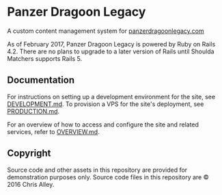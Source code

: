 Panzer Dragoon Legacy
=====================

A custom content management system for
[panzerdragoonlegacy.com](http://www.panzerdragoonlegacy.com)

As of February 2017, Panzer Dragoon Legacy is powered by Ruby on Rails 4.2.
There are no plans to upgrade to a later version of Rails until Shoulda
Matchers supports Rails 5.

Documentation
-------------

For instructions on setting up a development environment for the site, see
[DEVELOPMENT.md](DEVELOPMENT.md). To provision a VPS for the site's deployment,
see [PRODUCTION.md](PRODUCTION.md).

For an overview of how to access and configure the site and related services,
refer to [OVERVIEW.md](OVERVIEW.md).

Copyright
---------

Source code and other assets in this repository are provided for demonstration
purposes only. Source code files in this repository are © 2016 Chris Alley.
